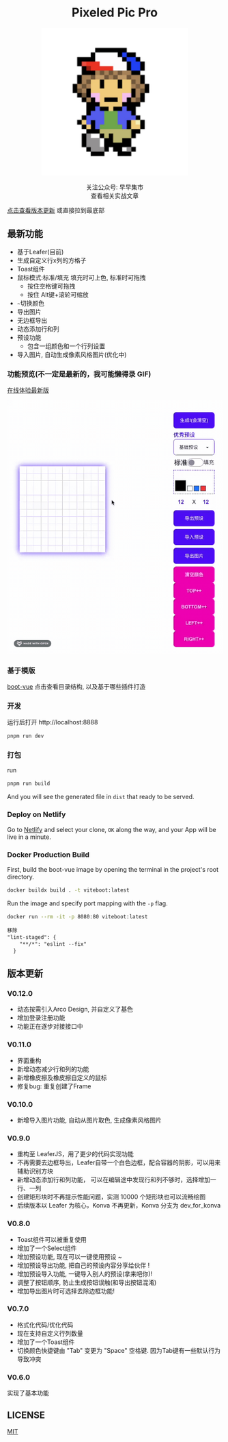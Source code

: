 <div align='center'>
<h1>Pixeled Pic Pro </h1>
<img src='README.assets/touxiang12.jpeg' alt='Boot-Vue - Opinionated Vite Starter Template' width='344'/>
</div>

<p align='center'>
关注公众号: 早早集市
<br/>
查看相关实战文章
</p>

[点击查看版本更新](https://github.com/zzdaddy/PixeledPicPro?tab=readme-ov-file#%E7%89%88%E6%9C%AC%E6%9B%B4%E6%96%B0) 或直接拉到最底部

## 最新功能
- 基于Leafer(目前)
- 生成自定义行x列的方格子
- Toast组件
- 鼠标模式:标准/填充  填充时可上色, 标准时可拖拽
  - 按住空格键可拖拽
  - 按住 Alt键+滚轮可缩放
- `~`切换颜色
- 导出图片
- 无边框导出
- 动态添加行和列
- 预设功能
  - 包含一组颜色和一个行列设置
- 导入图片, 自动生成像素风格图片(优化中)

### 功能预览(不一定是最新的，我可能懒得录 GIF)
[在线体验最新版](https://zzstudio.cn/stall/pixeled-pic-pro/#/home)

<img src='README.assets/yanshi.gif' alt='pixeled pic pro'/>

### 基于模版
[boot-vue](https://github.com/kirklin/boot-vue)
点击查看目录结构, 以及基于哪些插件打造

### 开发

运行后打开 http://localhost:8888

```bash
pnpm run dev
```

### 打包

run

```bash
pnpm run build
```

And you will see the generated file in `dist` that ready to be served.


### Deploy on Netlify

Go to [Netlify](https://app.netlify.com/start) and select your clone, `OK` along the way, and your App will be live in a minute.

### Docker Production Build

First, build the boot-vue image by opening the terminal in the project's root directory.

```bash
docker buildx build . -t viteboot:latest
```

Run the image and specify port mapping with the `-p` flag.

```bash
docker run --rm -it -p 8080:80 viteboot:latest
```

```
移除
"lint-staged": {
    "**/*": "eslint --fix"
  }
```

## 版本更新

### V0.12.0
- 动态按需引入Arco Design, 并自定义了基色
- 增加登录注册功能
- 功能正在逐步对接接口中

### V0.11.0
- 界面重构
- 新增动态减少行和列的功能
- 新增橡皮擦及橡皮擦自定义的鼠标
- 修复bug: 重复创建了Frame


### V0.10.0
- 新增导入图片功能, 自动从图片取色, 生成像素风格图片

### V0.9.0
- 重构至 LeaferJS，用了更少的代码实现功能
- 不再需要去边框导出，Leafer自带一个白色边框，配合容器的阴影，可以用来辅助识别方块
- 新增动态添加行和列功能， 可以在编辑途中发现行和列不够时，选择增加一行、一列
- 创建矩形块时不再提示性能问题，实测 10000 个矩形块也可以流畅绘图
- 后续版本以 Leafer 为核心，Konva 不再更新，Konva 分支为 dev_for_konva

### V0.8.0
- Toast组件可以被重复使用
- 增加了一个Select组件
- 增加预设功能, 现在可以一键使用预设 ~
- 增加预设导出功能, 把自己的预设内容分享给伙伴 !
- 增加预设导入功能, 一键导入别人的预设(拿来吧你)!
- 调整了按钮顺序, 防止生成按钮误触(和导出按钮混淆)
- 增加导出图片时可选择去除边框功能!


### V0.7.0
- 格式化代码/优化代码
- 现在支持自定义行列数量
- 增加了一个Toast组件
- 切换颜色快捷键由 "Tab" 变更为 "Space" 空格键. 因为Tab键有一些默认行为导致冲突

### V0.6.0
实现了基本功能


## LICENSE

[MIT](./LICENSE)